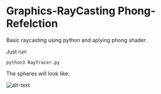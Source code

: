 # Graphics-RayCasting Phong-Refelction
Basic raycasting using python and aplying phong shader.

Just run 

```shell
python3 RayTracer.py
```

The spheres will look like:

![alt-text](https://raw.githubusercontent.com/RobertoFigueroa/Graphics-RayCasting/Graphics-Raycasting/Cubes-and-planes/output.bmp?raw=true)

